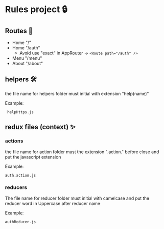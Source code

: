 # Rules project 🔒

## Routes 🚧

- Home "/"
- Home "/auth"
  - Avoid use "exact" in AppRouter -> `<Route path="/auth" />`
- Menu "/menu"
- About "/about"

## helpers 🛠

the file name for helpers folder must initial with extension "help(name)"

Example:

` helpHttps.js`

## redux files (context) ✨

### actions

the file name for action folder must the extension ".action." before close and put the javascript extension

Example:

`auth.action.js`

### reducers

The file name for reducer folder must initial with camelcase and put the reducer word in Uppercase after reducer name

Example:

`authReducer.js`
